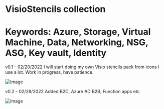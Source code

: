 # VisioStencils collection

# Keywords: Azure, Storage, Virtual Machine, Data, Networking, NSG, ASG, Key vault, Identity

v0.1 - 02/20/2022
I will start doing my own Visio stencils pack from icons I use a lot. Work in progress, have patience.


![image](https://user-images.githubusercontent.com/89185943/155941362-1b442c57-9d84-4097-b37e-923ef3081b91.png)

v0.2 - 02/28/2022
Added B2C, Azure AD B2B, Function apps etc

![image](https://user-images.githubusercontent.com/89185943/155943682-224b2d17-b004-4f53-8b47-a6c9c7d42b3e.png)


